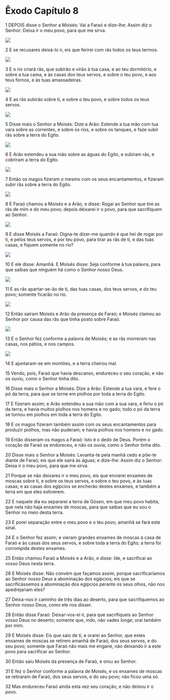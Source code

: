 # Êxodo Capítulo 8

1	DEPOIS disse o Senhor a Moisés: Vai a Faraó e dize-lhe: Assim diz o Senhor: Deixa ir o meu povo, para que me sirva.

![](.img/02_Ex_08_01_RG.jpg)

2	E se recusares deixá-lo ir, eis que ferirei com rãs todos os teus termos.

![](.img/02_Ex_08_02_RG.jpg)

3	E o rio criará rãs, que subirão e virão à tua casa, e ao teu dormitório, e sobre a tua cama, e às casas dos teus servos, e sobre o teu povo, e aos teus fornos, e às tuas amassadeiras.

![](.img/02_Ex_08_03_RG.jpg)

4	E as rãs subirão sobre ti, e sobre o teu povo, e sobre todos os teus servos.

![](.img/02_Ex_08_04_RG.jpg)

5	Disse mais o Senhor a Moisés: Dize a Arão: Estende a tua mão com tua vara sobre as correntes, e sobre os rios, e sobre os tanques, e faze subir rãs sobre a terra do Egito.

![](.img/02_Ex_08_05_RG.jpg)

6	E Arão estendeu a sua mão sobre as águas do Egito, e subiram rãs, e cobriram a terra do Egito.

![](.img/02_Ex_08_06_RG.jpg)

7	Então os magos fizeram o mesmo com os seus encantamentos, e fizeram subir rãs sobre a terra do Egito.

![](.img/02_Ex_08_07_RG.jpg)

8	E Faraó chamou a Moisés e a Arão, e disse: Rogai ao Senhor que tire as rãs de mim e do meu povo; depois deixarei ir o povo, para que sacrifiquem ao Senhor.

![](.img/02_Ex_08_08_RG.jpg)

9	E disse Moisés a Faraó: Digna-te dizer-me quando é que hei de rogar por ti, e pelos teus servos, e por teu povo, para tirar as rãs de ti, e das tuas casas, e fiquem somente no rio?

![](.img/02_Ex_08_09_RG.jpg)

10	E ele disse: Amanhã. E Moisés disse: Seja conforme à tua palavra, para que saibas que ninguém há como o Senhor nosso Deus.

![](.img/02_Ex_08_10_RG.jpg)

11	E as rãs apartar-se-ão de ti, das tuas casas, dos teus servos, e do teu povo; somente ficarão no rio.

![](.img/02_Ex_08_11_RG.jpg)

12	Então saíram Moisés e Arão da presença de Faraó; e Moisés clamou ao Senhor por causa das rãs que tinha posto sobre Faraó.

![](.img/02_Ex_08_12_RG.jpg)

13	E o Senhor fez conforme a palavra de Moisés; e as rãs morreram nas casas, nos pátios, e nos campos.

![](.img/02_Ex_08_13_RG.jpg)

14	E ajuntaram-se em montões, e a terra cheirou mal.

15	Vendo, pois, Faraó que havia descanso, endureceu o seu coração, e não os ouviu, como o Senhor tinha dito.

16	Disse mais o Senhor a Moisés: Dize a Arão: Estende a tua vara, e fere o pó da terra, para que se torne em piolhos por toda a terra do Egito.

17	E fizeram assim; e Arão estendeu a sua mão com a sua vara, e feriu o pó da terra, e havia muitos piolhos nos homens e no gado; todo o pó da terra se tornou em piolhos em toda a terra do Egito.

18	E os magos fizeram também assim com os seus encantamentos para produzir piolhos, mas não puderam; e havia piolhos nos homens e no gado.

19	Então disseram os magos a Faraó: Isto é o dedo de Deus. Porém o coração de Faraó se endureceu, e não os ouvia, como o Senhor tinha dito.

20	Disse mais o Senhor a Moisés: Levanta-te pela manhã cedo e põe-te diante de Faraó; eis que ele sairá às águas; e dize-lhe: Assim diz o Senhor: Deixa ir o meu povo, para que me sirva.

21	Porque se não deixares ir o meu povo, eis que enviarei enxames de moscas sobre ti, e sobre os teus servos, e sobre o teu povo, e às tuas casas; e as casas dos egípcios se encherão destes enxames, e também a terra em que eles estiverem.

22	E naquele dia eu separarei a terra de Gósen, em que meu povo habita, que nela não haja enxames de moscas, para que saibas que eu sou o Senhor no meio desta terra.

23	E porei separação entre o meu povo e o teu povo; amanhã se fará este sinal.

24	E o Senhor fez assim; e vieram grandes enxames de moscas à casa de Faraó e às casas dos seus servos, e sobre toda a terra do Egito; a terra foi corrompida destes enxames.

25	Então chamou Faraó a Moisés e a Arão, e disse: Ide, e sacrificai ao vosso Deus nesta terra.

26	E Moisés disse: Não convém que façamos assim, porque sacrificaríamos ao Senhor nosso Deus a abominação dos egípcios; eis que se sacrificássemos a abominação dos egípcios perante os seus olhos, não nos apedrejariam eles?

27	Deixa-nos ir caminho de três dias ao deserto, para que sacrifiquemos ao Senhor nosso Deus, como ele nos disser.

28	Então disse Faraó: Deixar-vos-ei ir, para que sacrifiqueis ao Senhor vosso Deus no deserto; somente que, indo, não vades longe; orai também por mim.

29	E Moisés disse: Eis que saio de ti, e orarei ao Senhor, que estes enxames de moscas se retirem amanhã de Faraó, dos seus servos, e do seu povo; somente que Faraó não mais me engane, não deixando ir a este povo para sacrificar ao Senhor.

30	Então saiu Moisés da presença de Faraó, e orou ao Senhor.

31	E fez o Senhor conforme a palavra de Moisés, e os enxames de moscas se retiraram de Faraó, dos seus servos, e do seu povo; não ficou uma só.

32	Mas endureceu Faraó ainda esta vez seu coração, e não deixou ir o povo.

